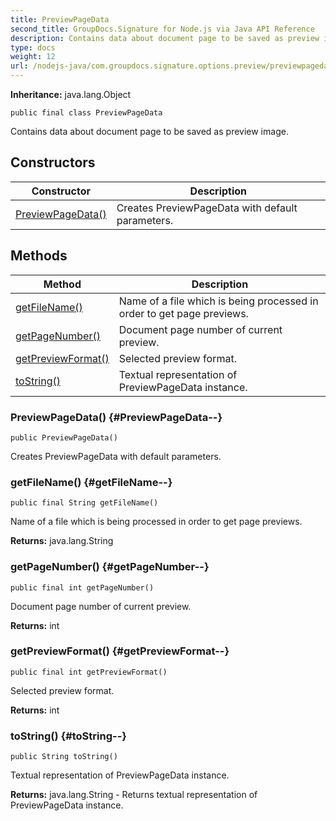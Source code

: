 ```yaml
---
title: PreviewPageData
second_title: GroupDocs.Signature for Node.js via Java API Reference
description: Contains data about document page to be saved as preview image.
type: docs
weight: 12
url: /nodejs-java/com.groupdocs.signature.options.preview/previewpagedata/
---
```

**Inheritance:**
java.lang.Object
```
public final class PreviewPageData
```

Contains data about document page to be saved as preview image.
## Constructors

| Constructor | Description |
| --- | --- |
| [PreviewPageData()](#PreviewPageData--) | Creates PreviewPageData with default parameters. |
## Methods

| Method | Description |
| --- | --- |
| [getFileName()](#getFileName--) | Name of a file which is being processed in order to get page previews. |
| [getPageNumber()](#getPageNumber--) | Document page number of current preview. |
| [getPreviewFormat()](#getPreviewFormat--) | Selected preview format. |
| [toString()](#toString--) | Textual representation of PreviewPageData instance. |
### PreviewPageData() {#PreviewPageData--}
```
public PreviewPageData()
```


Creates PreviewPageData with default parameters.

### getFileName() {#getFileName--}
```
public final String getFileName()
```


Name of a file which is being processed in order to get page previews.

**Returns:**
java.lang.String
### getPageNumber() {#getPageNumber--}
```
public final int getPageNumber()
```


Document page number of current preview.

**Returns:**
int
### getPreviewFormat() {#getPreviewFormat--}
```
public final int getPreviewFormat()
```


Selected preview format.

**Returns:**
int
### toString() {#toString--}
```
public String toString()
```


Textual representation of PreviewPageData instance.

**Returns:**
java.lang.String - Returns textual representation of PreviewPageData instance.
